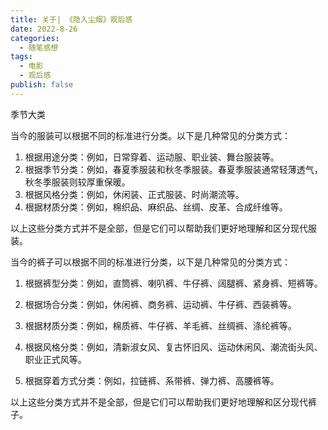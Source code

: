 ```yaml
---
title: 关于| 《隐入尘烟》观后感
date: 2022-8-26
categories:
  - 随笔感想
tags:
  - 电影
  - 观后感
publish: false
---
```




季节大类



当今的服装可以根据不同的标准进行分类。以下是几种常见的分类方式：

1. 根据用途分类：例如，日常穿着、运动服、职业装、舞台服装等。
2. 根据季节分类：例如，春夏季服装和秋冬季服装。春夏季服装通常轻薄透气，秋冬季服装则较厚重保暖。
3. 根据风格分类：例如，休闲装、正式服装、时尚潮流等。
6. 根据材质分类：例如，棉织品、麻织品、丝绸、皮革、合成纤维等。

以上这些分类方式并不是全部，但是它们可以帮助我们更好地理解和区分现代服装。



当今的裤子可以根据不同的标准进行分类，以下是几种常见的分类方式：

1. 根据裤型分类：例如，直筒裤、喇叭裤、牛仔裤、阔腿裤、紧身裤、短裤等。

2. 根据场合分类：例如，休闲裤、商务裤、运动裤、牛仔裤、西装裤等。

3. 根据材质分类：例如，棉质裤、牛仔裤、羊毛裤、丝绸裤、涤纶裤等。

4. 根据风格分类：例如，清新淑女风、复古怀旧风、运动休闲风、潮流街头风、职业正式风等。

5. 根据穿着方式分类：例如，拉链裤、系带裤、弹力裤、高腰裤等。

以上这些分类方式并不是全部，但是它们可以帮助我们更好地理解和区分现代裤子。
